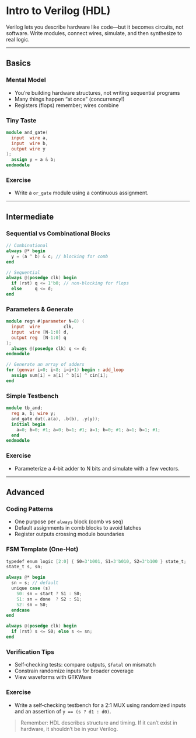 # Intro to Verilog (HDL)

Verilog lets you describe hardware like code—but it becomes circuits, not software. Write modules, connect wires, simulate, and then synthesize to real logic.

---

## Basics

### Mental Model
- You’re building hardware structures, not writing sequential programs
- Many things happen “at once” (concurrency!)
- Registers (flops) remember; wires combine

### Tiny Taste
```verilog
module and_gate(
  input  wire a,
  input  wire b,
  output wire y
);
  assign y = a & b;
endmodule
```

### Exercise
- Write a `or_gate` module using a continuous assignment.

---

## Intermediate

### Sequential vs Combinational Blocks
```verilog
// Combinational
always @* begin
  y = (a ^ b) & c; // blocking for comb
end

// Sequential
always @(posedge clk) begin
  if (rst) q <= 1'b0; // non-blocking for flops
  else     q <= d;
end
```

### Parameters & Generate
```verilog
module regn #(parameter N=8) (
  input  wire         clk,
  input  wire [N-1:0] d,
  output reg  [N-1:0] q
);
  always @(posedge clk) q <= d;
endmodule
```

```verilog
// Generate an array of adders
for (genvar i=0; i<8; i=i+1) begin : add_loop
  assign sum[i] = a[i] ^ b[i] ^ cin[i];
end
```

### Simple Testbench
```verilog
module tb_and;
  reg a, b; wire y;
  and_gate dut(.a(a), .b(b), .y(y));
  initial begin
    a=0; b=0; #1; a=0; b=1; #1; a=1; b=0; #1; a=1; b=1; #1;
  end
endmodule
```

### Exercise
- Parameterize a 4‑bit adder to N bits and simulate with a few vectors.

---

## Advanced

### Coding Patterns
- One purpose per `always` block (comb vs seq)
- Default assignments in comb blocks to avoid latches
- Register outputs crossing module boundaries

### FSM Template (One‑Hot)
```verilog
typedef enum logic [2:0] { S0=3'b001, S1=3'b010, S2=3'b100 } state_t;
state_t s, sn;

always @* begin
  sn = s; // default
  unique case (s)
    S0: sn = start ? S1 : S0;
    S1: sn = done  ? S2 : S1;
    S2: sn = S0;
  endcase
end

always @(posedge clk) begin
  if (rst) s <= S0; else s <= sn;
end
```

### Verification Tips
- Self‑checking tests: compare outputs, `$fatal` on mismatch
- Constrain randomize inputs for broader coverage
- View waveforms with GTKWave

### Exercise
- Write a self‑checking testbench for a 2:1 MUX using randomized inputs and an assertion of `y == (s ? d1 : d0)`.

> Remember: HDL describes structure and timing. If it can’t exist in hardware, it shouldn’t be in your Verilog.
